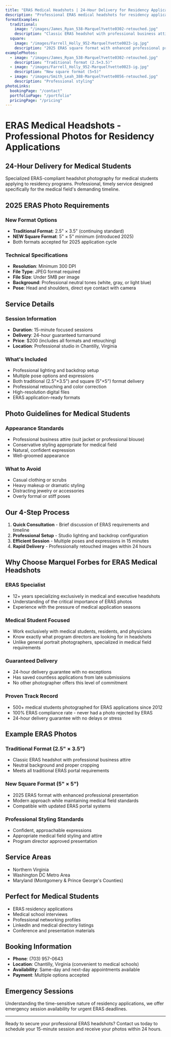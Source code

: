 ```yaml
---
title: "ERAS Medical Headshots | 24-Hour Delivery for Residency Applications"
description: "Professional ERAS medical headshots for residency applications. 24-hour delivery, 2025 format compliance, both traditional 2.5×3.5 and new square 5×5 formats. Trusted by medical students in Northern Virginia."
formatExamples:
  traditional:
    image: "/images/James_Ryan_538-MarquelYvette0302-retouched.jpg"
    description: "Classic ERAS headshot with professional business attire and neutral background"
  square:
    image: "/images/Farrell_Holly_952-MarquelYvette0023-ig.jpg"
    description: "2025 ERAS square format with enhanced professional presentation"
examplePhotos: 
  - image: "/images/James_Ryan_538-MarquelYvette0302-retouched.jpg"
    description: "Traditional format (2.5×3.5)"
  - image: "/images/Farrell_Holly_952-MarquelYvette0023-ig.jpg"
    description: "New square format (5×5)"
  - image: "/images/Smith_Leah_388-MarquelYvette0056-retouched.jpg"
    description: "Professional styling"
photoLinks:
  bookingPage: "/contact"
  portfolioPage: "/portfolio"
  pricingPage: "/pricing"
---
```


# ERAS Medical Headshots - Professional Photos for Residency Applications

## 24-Hour Delivery for Medical Students

Specialized ERAS-compliant headshot photography for medical students applying to residency programs. Professional, timely service designed specifically for the medical field's demanding timeline.

## 2025 ERAS Photo Requirements

### New Format Options
- **Traditional Format**: 2.5" × 3.5" (continuing standard)
- **NEW Square Format**: 5" × 5" minimum (introduced 2025)
- Both formats accepted for 2025 application cycle

### Technical Specifications
- **Resolution**: Minimum 300 DPI
- **File Type**: JPEG format required
- **File Size**: Under 5MB per image
- **Background**: Professional neutral tones (white, gray, or light blue)
- **Pose**: Head and shoulders, direct eye contact with camera

## Service Details

### Session Information
- **Duration**: 15-minute focused sessions
- **Delivery**: 24-hour guaranteed turnaround
- **Price**: $200 (includes all formats and retouching)
- **Location**: Professional studio in Chantilly, Virginia

### What's Included
- Professional lighting and backdrop setup
- Multiple pose options and expressions
- Both traditional (2.5"×3.5") and square (5"×5") format delivery
- Professional retouching and color correction
- High-resolution digital files
- ERAS application-ready formats

## Photo Guidelines for Medical Students

### Appearance Standards
- Professional business attire (suit jacket or professional blouse)
- Conservative styling appropriate for medical field
- Natural, confident expression
- Well-groomed appearance

### What to Avoid
- Casual clothing or scrubs
- Heavy makeup or dramatic styling
- Distracting jewelry or accessories
- Overly formal or stiff poses

## Our 4-Step Process

1. **Quick Consultation** - Brief discussion of ERAS requirements and timeline
2. **Professional Setup** - Studio lighting and backdrop configuration
3. **Efficient Session** - Multiple poses and expressions in 15 minutes
4. **Rapid Delivery** - Professionally retouched images within 24 hours

## Why Choose Marquel Forbes for ERAS Medical Headshots

### ERAS Specialist
- 12+ years specializing exclusively in medical and executive headshots
- Understanding of the critical importance of ERAS photos
- Experience with the pressure of medical application seasons

### Medical Student Focused
- Work exclusively with medical students, residents, and physicians
- Know exactly what program directors are looking for in headshots
- Unlike general portrait photographers, specialized in medical field requirements

### Guaranteed Delivery
- 24-hour delivery guarantee with no exceptions
- Has saved countless applications from late submissions
- No other photographer offers this level of commitment

### Proven Track Record
- 500+ medical students photographed for ERAS applications since 2012
- 100% ERAS compliance rate - never had a photo rejected by ERAS
- 24-hour delivery guarantee with no delays or stress

## Example ERAS Photos

### Traditional Format (2.5" × 3.5")
- Classic ERAS headshot with professional business attire
- Neutral background and proper cropping
- Meets all traditional ERAS portal requirements

### New Square Format (5" × 5")
- 2025 ERAS format with enhanced professional presentation
- Modern approach while maintaining medical field standards
- Compatible with updated ERAS portal systems

### Professional Styling Standards
- Confident, approachable expressions
- Appropriate medical field styling and attire
- Program director approved presentation

## Service Areas
- Northern Virginia
- Washington DC Metro Area
- Maryland (Montgomery & Prince George's Counties)

## Perfect for Medical Students
- ERAS residency applications
- Medical school interviews
- Professional networking profiles
- LinkedIn and medical directory listings
- Conference and presentation materials

## Booking Information
- **Phone**: (703) 957-0643
- **Location**: Chantilly, Virginia (convenient to medical schools)
- **Availability**: Same-day and next-day appointments available
- **Payment**: Multiple options accepted

## Emergency Sessions
Understanding the time-sensitive nature of residency applications, we offer emergency session availability for urgent ERAS deadlines.

---

Ready to secure your professional ERAS headshots? Contact us today to schedule your 15-minute session and receive your photos within 24 hours.